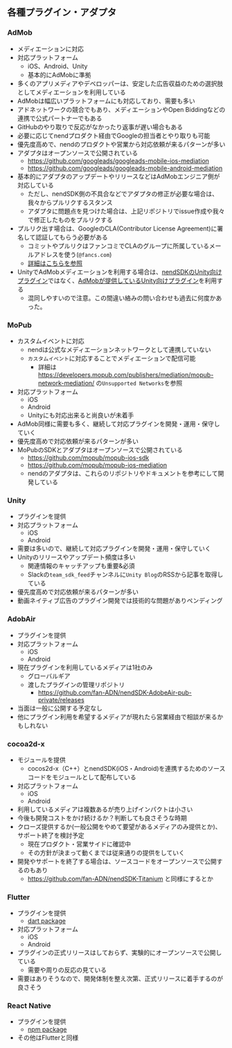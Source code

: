 ## 各種プラグイン・アダプタ

### AdMob
- メディエーションに対応
- 対応プラットフォーム
  - iOS、Android、Unity
  - 基本的にAdMobに準拠
- 多くのアプリメディアやデベロッパーは、安定した広告収益のための選択肢としてメディエーションを利用している
- AdMobは幅広いプラットフォームにも対応しており、需要も多い
- アドネットワークの競合でもあり、メディエーションやOpen Biddingなどの連携で公式パートナーでもある
- GitHubのやり取りで反応がなかったり返事が遅い場合もある
- 必要に応じてnendプロダクト経由でGoogleの担当者とやり取りも可能
- 優先度高めで、nendのプロダクトや営業から対応依頼が来るパターンが多い
- アダプタはオープンソースで公開されている
  - https://github.com/googleads/googleads-mobile-ios-mediation
  - https://github.com/googleads/googleads-mobile-android-mediation
- 基本的にアダプタのアップデートやリリースなどはAdMobエンジニア側が対応している
  - ただし、nendSDK側の不具合などでアダプタの修正が必要な場合は、我々からプルリクするスタンス
  - アダプタに問題点を見つけた場合は、上記リポジトリでissue作成や我々で修正したものをプルリクする
- プルリク出す場合は、GoogleのCLA(Contributor License Agreement)に署名して認証してもらう必要がある
  - コミットやプルリクはファンコミでCLAのグループに所属しているメールアドレスを使う(`@fancs.com`)
  - [詳細はこちらを参照](https://github.com/fan-ADN/nendSDK-Document-Private/wiki/AccountInfo-dev#googleグループcla)
- UnityでAdMobメディエーションを利用する場合は、[nendSDKのUnity向けプラグイン](https://github.com/fan-ADN/nendSDK-Unity-pub)ではなく、[AdMobが提供しているUnity向けプラグイン](https://developers.google.com/admob/unity/quick-start)を利用する
  - 混同しやすいので注意。この間違い絡みの問い合わせも過去に何度かあった。

### MoPub
- カスタムイベントに対応
  - nendは公式なメディエーションネットワークとして連携していない
  - `カスタムイベント`に対応することでメディエーションで配信可能
    - 詳細は https://developers.mopub.com/publishers/mediation/mopub-network-mediation/ の`Unsupported Networks`を参照
- 対応プラットフォーム
  - iOS
  - Android
  - Unityにも対応出来ると尚良いが未着手
- AdMob同様に需要も多く、継続して対応プラグインを開発・運用・保守していく
- 優先度高めで対応依頼が来るパターンが多い
- MoPubのSDKとアダプタはオープンソースで公開されている
  - https://github.com/mopub/mopub-ios-sdk
  - https://github.com/mopub/mopub-ios-mediation
  - nendのアダプタは、これらのリポジトリやドキュメントを参考にして開発している

### Unity
- プラグインを提供
- 対応プラットフォーム
  - iOS
  - Android
- 需要は多いので、継続して対応プラグインを開発・運用・保守していく
- Unityのリリースやアップデート頻度は多い
  - 関連情報のキャッチアップも重要&必須
  - Slackの`team_sdk_feed`チャンネルに`Unity Blog`のRSSから記事を取得している
- 優先度高めで対応依頼が来るパターンが多い
- 動画ネイティブ広告のプラグイン開発では技術的な問題がありペンディング

### AdobAir
- プラグインを提供
- 対応プラットフォーム
  - iOS
  - Android
- 現在プラグインを利用しているメディアは1社のみ
  - グローバルギア
  - 渡したプラグインの管理リポジトリ
    - https://github.com/fan-ADN/nendSDK-AdobeAir-pub-private/releases
- 当面は一般に公開する予定なし
- 他にプラグイン利用を希望するメディアが現れたら営業経由で相談が来るかもしれない

### cocoa2d-x
- モジュールを提供
  - cocos2d-x（C++）とnendSDK(iOS・Android)を連携するためのソースコードをモジュールとして配布している
- 対応プラットフォーム
  - iOS
  - Android
- 利用しているメディアは複数あるが売り上げインパクトは小さい
- 今後も開発コストをかけ続けるか？判断しても良さそうな時期
- クローズ提供するか(一般公開をやめて要望があるメディアのみ提供とか)、サポート終了を検討予定
  - 現在プロダクト・営業サイドに確認中
  - その方針が決まって動くまでは従来通りの提供をしていく
- 開発やサポートを終了する場合は、ソースコードをオープンソースで公開するのもあり
  - https://github.com/fan-ADN/nendSDK-Titanium と同様にするとか

### Flutter
- プラグインを提供
  - [dart package](https://pub.dev/packages/nend_plugin#-readme-tab-)
- 対応プラットフォーム
  - iOS
  - Android
- プラグインの正式リリースはしておらず、実験的にオープンソースで公開している
  - 需要や周りの反応の見ている
- 需要はありそうなので、開発体制を整え次第、正式リリースに着手するのが良さそう

### React Native
- プラグインを提供
  - [npm package](https://www.npmjs.com/package/react-native-nend-bridger)
- その他はFlutterと同様
